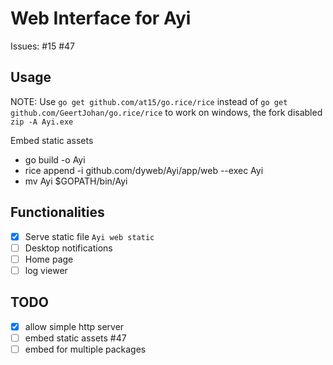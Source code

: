 # Web Interface for Ayi 

Issues: #15 #47

## Usage 

NOTE: Use `go get github.com/at15/go.rice/rice` instead of `go get github.com/GeertJohan/go.rice/rice` 
to work on windows, the fork disabled `zip -A Ayi.exe`

Embed static assets

- go build -o Ayi 
- rice append -i github.com/dyweb/Ayi/app/web --exec Ayi
- mv Ayi $GOPATH/bin/Ayi

## Functionalities

- [x] Serve static file `Ayi web static`
- [ ] Desktop notifications
- [ ] Home page
- [ ] log viewer

## TODO

- [x] allow simple http server
- [ ] embed static assets #47
- [ ] embed for multiple packages